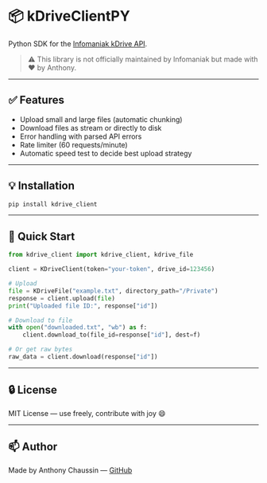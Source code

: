 # 📦 kDriveClientPY

Python SDK for the [Infomaniak kDrive API](https://www.infomaniak.com/en/support/faq/admin2/kdrive).

> ⚠️ This library is not officially maintained by Infomaniak but made with ❤️ by Anthony.

---

## ✅ Features

- Upload small and large files (automatic chunking)
- Download files as stream or directly to disk
- Error handling with parsed API errors
- Rate limiter (60 requests/minute)
- Automatic speed test to decide best upload strategy

---

## 💡 Installation

```bash
pip install kdrive_client
```

---

## 🚀 Quick Start

```python
from kdrive_client import kdrive_client, kdrive_file

client = KDriveClient(token="your-token", drive_id=123456)

# Upload
file = KDriveFile("example.txt", directory_path="/Private")
response = client.upload(file)
print("Uploaded file ID:", response["id"])

# Download to file
with open("downloaded.txt", "wb") as f:
    client.download_to(file_id=response["id"], dest=f)

# Or get raw bytes
raw_data = client.download(response["id"])
```

---

## 🔒 License

MIT License — use freely, contribute with joy 😄

---

## 📫 Author

Made by Anthony Chaussin — [GitHub](https://github.com/anthonychaussin)
